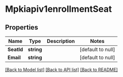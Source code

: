 # Mpkiapiv1enrollmentSeat

## Properties
Name | Type | Description | Notes
------------ | ------------- | ------------- | -------------
**SeatId** | **string** |  | [default to null]
**Email** | **string** |  | [default to null]

[[Back to Model list]](../README.md#documentation-for-models) [[Back to API list]](../README.md#documentation-for-api-endpoints) [[Back to README]](../README.md)

